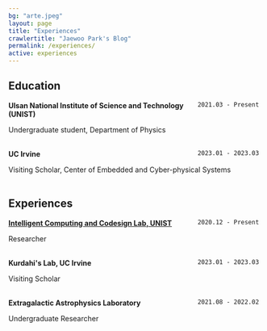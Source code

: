 ```yaml
---
bg: "arte.jpeg"
layout: page
title: "Experiences"
crawlertitle: "Jaewoo Park's Blog"
permalink: /experiences/
active: experiences
---
```


## Education

<div style="float: right"> <code> 2021.03 - Present </code> </div> 

__Ulsan National Institute of Science and Technology (UNIST)__ 


Undergraduate student, Department of Physics
<br/>
<br/>

<div style="float: right"> <code> 2023.01 - 2023.03 </code> </div> 

__UC Irvine__ 


Visiting Scholar, Center of Embedded and Cyber-physical Systems
<br/>
<br/>



## Experiences

<div style="float: right">  <code> 2020.12 - Present </code> </div> 

__[Intelligent Computing and Codesign Lab, UNIST](https://iccl.unist.ac.kr/)__


Researcher
<br/>
<br/>

<div style="float: right">  <code> 2023.01 - 2023.03 </code> </div> 

__Kurdahi's Lab, UC Irvine__

Visiting Scholar
<br/>
<br/>

<div style="float: right">  <code> 2021.08 - 2022.02 </code> </div> 

__Extragalactic Astrophysics Laboratory__

Undergraduate Researcher
<br/>
<br/>